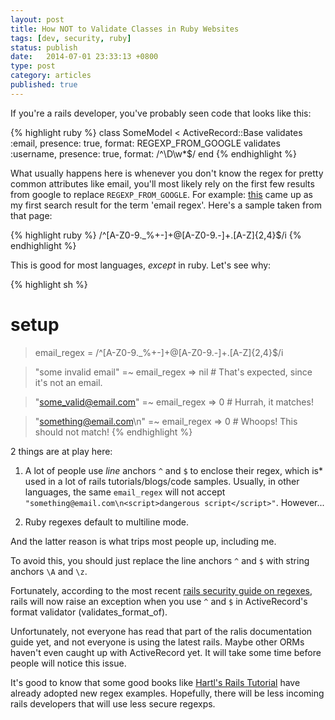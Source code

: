 ```yaml
---
layout: post
title: How NOT to Validate Classes in Ruby Websites
tags: [dev, security, ruby]
status: publish
date:   2014-07-01 23:33:13 +0800
type: post
category: articles
published: true
---
```


If you're a rails developer, you've probably seen code that looks like this:

{% highlight ruby %}
class SomeModel < ActiveRecord::Base
  validates :email, presence: true, format: REGEXP_FROM_GOOGLE
  validates :username, presence: true, format: /^\D\w*$/
end
{% endhighlight %}

What usually happens here is whenever you don't know the regex for pretty common
attributes like email, you'll most likely rely on the first few results from google
to replace `REGEXP_FROM_GOOGLE`. For example: [this](http://www.regular-expressions.info/email.html) came up as my first search result for
the term 'email regex'. Here's a sample taken from that page:

{% highlight ruby %}
/^[A-Z0-9._%+-]+@[A-Z0-9.-]+\.[A-Z]{2,4}$/i
{% endhighlight %}

This is good for most languages, *except* in ruby. Let's see why:

{% highlight sh %}
# setup
> email_regex = /^[A-Z0-9._%+-]+@[A-Z0-9.-]+\.[A-Z]{2,4}$/i

> "some invalid email" =~ email_regex
=> nil # That's expected, since it's not an email.

> "some_valid@email.com" =~ email_regex
=> 0 # Hurrah, it matches!

> "something@email.com\n<script>dangerous script</script>" =~ email_regex
=> 0 # Whoops! This should not match!
{% endhighlight %}

2 things are at play here:

1. A lot of people use *line* anchors `^` and `$` to enclose their regex,
   which is* used in a lot of rails tutorials/blogs/code samples.
   Usually, in other languages, the same `email_regex` will not accept
   `"something@email.com\n<script>dangerous script</script>"`. However...

2. Ruby regexes default to multiline mode.

And the latter reason is what trips most people up, including me.

To avoid this, you should just replace the line anchors `^` and `$` with
string anchors `\A` and `\z`.

Fortunately, according to the most recent [rails security guide on regexes](http://guides.rubyonrails.org/security.html#regular-expressions),
rails will now raise an exception when you use `^` and `$` in ActiveRecord's format validator (validates_format_of).

Unfortunately, not everyone has read that part of the ralis documentation guide yet,
and not everyone is using the latest rails. Maybe other ORMs haven't even caught up with
ActiveRecord yet. It will take some time before people will notice this issue.

It's good to know that some good books like
[Hartl's Rails Tutorial](http://www.railstutorial.org/book/modeling_users#sec-format_validation)
have already adopted new regex examples. Hopefully, there
will be less incoming rails developers that will use less secure regexps.
